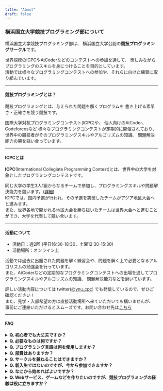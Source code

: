 ```yaml
---
title: "About"
draft: false
---
```


### 横浜国立大学競技プログラミング部について

横浜国立大学競技プログラミング部は、
横浜国立大学公認の**競技プログラミングサークル**です。  

世界規模のICPCやAtCoderなどのコンテストへの参加を通して、
楽しみながらプログラミングのスキルを身につけることを目的としています。  
活動では様々なプログラミングコンテストへの参加や、それらに向けた練習に取り組んでいます。

* * *

#### 競技プログラミングとは？

競技プログラミングとは、与えられた問題を解くプログラムを
書き上げる素早さ・正確さを競う競技です。

国際大学対抗プログラミングコンテスト(ICPC)や、
個人向けのAtCoder、Codeforcesなど
様々なプログラミングコンテストが定期的に開催されており、
世界中の競技者がそのプログラミングスキルやアルゴリズムの知識、
問題解決能力の腕を競い合っています。

* * *

#### ICPCとは

**ICPC**(International Collegiate Programming Contest)とは、世界中の大学を対象としたプログラミングコンテストです。

同じ大学の学生3人1組からなるチームで参加し、プログラミングスキルや問題解決能力を競います。([詳細](https://icpc.iisf.or.jp/acm-icpc/))  
ICPCでは、国内予選が行われ、その予選を突破したチームがアジア地区大会へと進みます。  
また、世界各地で開かれる地区大会を勝ち抜いたチームは世界大会へと進むことができ、大学を代表して競い合います。

* * *

#### 活動について

- 活動日：週2回 (平日16:30-18:30、土曜12:30-15:30)  
- 活動場所：オンライン上

活動では過去に出題された問題を解く練習会や、問題を解く上で必要となるアルゴリズムの勉強会を行っています。  
また、AtCoderなどの定期的なプログラミングコンテストへの出場を通してプログラミングスキルやアルゴリズムの知識、 問題解決能力などを磨いています。

詳しい活動内容については
twitter([@ynu_cpc](https://twitter.com/ynu_cpc?lang=ja))
でも発信しているので、ぜひご確認ください！  
また、見学・入部希望の方は直接活動場所へ来ていただいても構いませんが、
事前にご連絡いただけるとスムーズです。お問い合わせ先は[こちら](/contact/)

* * *

#### FAQ

<details>
<summary><strong>Q. 初心者でも大丈夫ですか？</strong></summary>

>**A. はい、大丈夫です**  
部員も大学からプログラミングを始めた人が大半を占めています。

</details>

<details>
<summary><strong>Q. 必要なものは何ですか？</strong></summary>

>**A. ノートPCとインターネット**  
活動する上で必要なものはノートPCとインターネットだけです。どこからでも気軽に参加できます。

</details>

<details>
<summary><strong>Q. プログラミング言語は何を使用しますか？</strong></summary>

>**A. C++ または Python**  
競技プログラミングでは実行速度が高速なC++が主に使われています。また、Pythonも人気になりつつあります。  
私たちの部ではC++を使用している人が多いです。

</details>

<details>
<summary><strong>Q. 部費はありますか？</strong></summary>

>**A. ありません**  
無料です。

</details>

<details>
<summary><strong>Q. サークルを兼ねることはできますか？</strong></summary>

>**A. はい、できます**  
活動は平日は週1なので他のサークルと兼ねるのも可能です。

</details>

<!--
<details>
<summary>**Q. 入部するのに必要な手続きはありますか？**</summary>

>**A. 特にありません**  
年度の初めに部員名簿への記入をお願いすることがありますが、名簿に名前がなくても活動には参加できます。

</details>
-->

<details>
<summary><strong>Q. 新入生ではないのですが、今から参加できますか？</strong></summary>

>**A. はい、できます**  
学年・学部問わず、いつでも新入部員を募集しています。

</details>

<details>
<summary><strong>Q. なにから始めればよいですか？</strong></summary>

>**A. まずはAtCoderに登録しましょう**  
日本では[AtCoder](https://atcoder.jp/)というコンテストサイトが最も人気で内容も充実しています。  
ここでC++入門教材や練習問題に取り組んでみましょう。
>
- [AtCoderチュートリアル](https://atcoder.jp/posts/37)
- [C++入門教材](https://atcoder.jp/contests/APG4b)
- [練習問題](https://beta.atcoder.jp/contests/abs)

</details>

<details>
<summary><strong>Q. Webサービス、ゲームなどを作りたいのですが、競技プログラミングの経験は役に立ちますか？</strong></summary>


>**A. 直接は役に立たないかもしれません**  
ですが、
>
- 実装力が鍛えられる
- 処理の重い部分を見つけて高速な実装に置き換えることが出来るようになる
- ライブラリやフレームワークなどの実装に使用されているアルゴリズム・データ構造への理解が深まる

>などの間接的な形で役に立つ可能性はあると思います。

</details>
